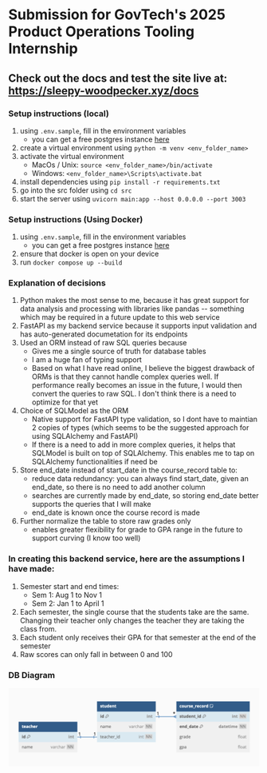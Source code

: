 # Submission for GovTech's 2025 Product Operations Tooling Internship

## Check out the docs and test the site live at: <a href="https://sleepy-woodpecker.xyz/docs">https://sleepy-woodpecker.xyz/docs</a>

### Setup instructions (local)

1. using `.env.sample`, fill in the environment variables
   - you can get a free postgres instance <a href="https://neon.tech/">here</a>
2. create a virtual environment using `python -m venv <env_folder_name>`
3. activate the virtual environment
   - MacOs / Unix: `source <env_folder_name>/bin/activate`
   - Windows: `<env_folder_name>\Scripts\activate.bat`
4. install dependencies using `pip install -r requirements.txt`
5. go into the src folder using `cd src`
6. start the server using `uvicorn main:app --host 0.0.0.0 --port 3003`

### Setup instructions (Using Docker)

1. using `.env.sample`, fill in the environment variables
   - you can get a free postgres instance <a href="https://neon.tech/">here</a>
2. ensure that docker is open on your device
3. run `docker compose up --build`

### Explanation of decisions

1. Python makes the most sense to me, because it has great support for data analysis and processing with libraries like pandas -- something which may be required in a future update to this web service
2. FastAPI as my backend service because it supports input validation and has auto-generated documetation for its endpoints
3. Used an ORM instead of raw SQL queries because
   - Gives me a single source of truth for database tables
   - I am a huge fan of typing support
   - Based on what I have read online, I believe the biggest drawback of ORMs is that they cannot handle complex queries well. If performance really becomes an issue in the future, I would then convert the queries to raw SQL. I don't think there is a need to optimize for that yet
4. Choice of SQLModel as the ORM
   - Native support for FastAPI type validation, so I dont have to maintian 2 copies of types (which seems to be the suggested approach for using SQLAlchemy and FastAPI)
   - If there is a need to add in more complex queries, it helps that SQLModel is built on top of SQLAlchemy. This enables me to tap on SQLAlchemy functionalities if need be
5. Store end_date instead of start_date in the course_record table to:
   - reduce data redundancy: you can always find start_date, given an end_date, so there is no need to add another column
   - searches are currently made by end_date, so storing end_date better supports the queries that I will make
   - end_date is known once the course record is made
6. Further normalize the table to store raw grades only
   - enables greater flexibility for grade to GPA range in the future to support curving (I know too well)

### In creating this backend service, here are the assumptions I have made:

1. Semester start and end times:
   - Sem 1: Aug 1 to Nov 1
   - Sem 2: Jan 1 to April 1
2. Each semester, the single course that the students take are the same. Changing their teacher only changes the teacher they are taking the class from.
3. Each student only receives their GPA for that semester at the end of the semester
4. Raw scores can only fall in between 0 and 100

### DB Diagram

![DB-Diagram For School Management](assets/db-diagram.png)
